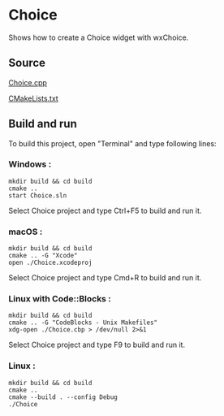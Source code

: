 # Choice

Shows how to create a Choice widget with wxChoice.

## Source

[Choice.cpp](Choice.cpp)

[CMakeLists.txt](CMakeLists.txt)

## Build and run

To build this project, open "Terminal" and type following lines:

### Windows :

``` shell
mkdir build && cd build
cmake .. 
start Choice.sln
```

Select Choice project and type Ctrl+F5 to build and run it.

### macOS :

``` shell
mkdir build && cd build
cmake .. -G "Xcode"
open ./Choice.xcodeproj
```

Select Choice project and type Cmd+R to build and run it.

### Linux with Code::Blocks :

``` shell
mkdir build && cd build
cmake .. -G "CodeBlocks - Unix Makefiles"
xdg-open ./Choice.cbp > /dev/null 2>&1
```

Select Choice project and type F9 to build and run it.

### Linux :

``` shell
mkdir build && cd build
cmake .. 
cmake --build . --config Debug
./Choice
```
